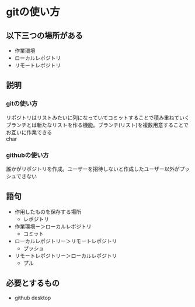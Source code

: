 # gitの使い方
## 以下三つの場所がある
- 作業環境
- ローカルレポジトリ
- リモートレポジトリ
## 説明
### gitの使い方
リポジトリはリストみたいに列になっていてコミットすることで積み重ねていく<br>ブランチとは新たなリストを作る機能。ブランチ(リスト)を複数用意することでお互いに作業できる<br>char
### githubの使い方
誰かがリポジトリを作成。ユーザーを招待しないと作成したユーザー以外がプッシュできない
## 語句
- 作用したものを保存する場所
  - レポジトリ
- 作業環境ー＞ローカルレポジトリ
  - コミット
- ローカルレポジトリー＞リモートレポジトリ
  - プッシュ
- リモートレポジトリー＞ローカルレポジトリ
  - プル
## 必要とするもの
- github desktop
